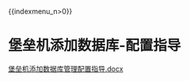 {{indexmenu_n>0}}

# 堡垒机添加数据库-配置指导

[堡垒机添加数据库管理配置指导.docx](http://uhas2017.cn-gd.ufileos.com/堡垒机添加数据库管理配置指导.docx)
